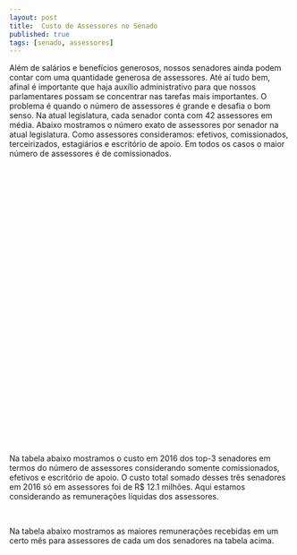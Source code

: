 ```yaml
---
layout: post
title:  Custo de Assessores no Senado
published: true
tags: [senado, assessores]
---
```








Além de salários e benefícios generosos, nossos senadores ainda podem contar com uma quantidade generosa de assessores. Até aí tudo bem, afinal é importante que haja auxílio administrativo para que nossos parlamentares possam se concentrar nas tarefas mais importantes. O problema é quando o número de assessores é grande e desafia o bom senso. Na atual legislatura, cada senador conta com 42 assessores em média. Abaixo mostramos o número exato de assessores por senador na atual legislatura. Como assessores consideramos: efetivos, comissionados, terceirizados, estagiários e escritório de apoio. Em todos os casos o maior número de assessores é de comissionados.


<!--html_preserve--><div id="htmlwidget-8d31e3109c1b4335fd5e" style="width:100%;height:500px;" class="highchart html-widget"></div>
<script type="application/json" data-for="htmlwidget-8d31e3109c1b4335fd5e">{"x":{"hc_opts":{"title":{"text":null},"yAxis":{"title":{"text":null}},"credits":{"enabled":false},"exporting":{"enabled":false},"plotOptions":{"series":{"turboThreshold":0},"treemap":{"layoutAlgorithm":"squarified"},"bubble":{"minSize":5,"maxSize":25}},"annotationsOptions":{"enabledButtons":false},"tooltip":{"delayForDisplay":10},"chart":{"type":"column"},"xAxis":{"categories":["JOÃO ALBERTO SOUZA","FERNANDO COLLOR","HÉLIO JOSÉ","IVO CASSOL","VICENTINHO ALVES","VALDIR RAUPP","BENEDITO DE LIRA","VANESSA GRAZZIOTIN","ELMANO FÉRRER","JOÃO CAPIBERIBE","CASSIO CUNHA LIMA","EDUARDO LOPES","ZEZÉ PERRELLA","LÍDICE DA MATA","ROMERO JUCÁ","CIRO NOGUEIRA","EDUARDO AMORIM","RONALDO CAIADO","MAGNO MALTA","TELMÁRIO MOTA","JOSÉ AGRIPINO","ROBERTO ROCHA","ACIR GURGACZ","ANTONIO CARLOS VALADARES","RANDOLFE RODRIGUES","RENAN CALHEIROS","EDISON LOBÃO","GLADSON CAMELI","KATIA ABREU","PAULO ROCHA","WELLINGTON FAGUNDES","GARIBALDI ALVES FILHO","JOSÉ PIMENTEL","ATAÍDES OLIVEIRA","ANGELA PORTELA","FERNANDO BEZERRA COELHO","GLEISI HOFFMANN","HUMBERTO COSTA","ARMANDO MONTEIRO","DAVI ALCOLUMBRE","OMAR AZIZ","PAULO PAIM","SÉRGIO PETECÃO","WILDER MORAIS","CIDINHO SANTOS","EUNÍCIO OLIVEIRA","MARIA DO CARMO ALVES","MARTA SUPLICY","OTTO ALENCAR","FATIMA BEZERRA","LINDBERGH FARIAS","ROBERTO MUNIZ","JOSÉ MEDEIROS","PEDRO CHAVES","ROMÁRIO","ALVARO DIAS","EDUARDO BRAGA","JORGE VIANA","WALDEMIR MOKA","AIRTON SANDOVAL","FLEXA RIBEIRO","JOSÉ MARANHÃO","REGINA SOUSA","ROSE DE FREITAS","ROBERTO REQUIÃO","CRISTOVAM BUARQUE","LÚCIA VÂNIA","SIMONE TEBET","AECIO NEVES","JADER BARBALHO","RAIMUNDO LIRA","JOSÉ SERRA","RICARDO FERRAÇO","ANA AMÉLIA","DALIRIO BEBER","ANTONIO ANASTASIA","DARIO BERGER","PAULO BAUER","TASSO JEREISSATI","LASIER MARTINS","REGUFFE"]},"series":[{"data":[85,83,83,71,67,66,65,65,63,62,61,60,59,56,56,54,54,54,52,51,50,50,49,48,48,48,47,45,45,45,45,43,43,42,41,41,41,41,40,40,40,39,39,39,38,37,37,37,37,36,36,36,35,35,35,34,34,33,33,32,32,32,32,31,30,29,28,28,27,27,27,26,26,25,24,23,22,22,21,19,10],"name":"Num. Asessores"}]},"theme":{"chart":{"backgroundColor":"transparent"}},"conf_opts":{"global":{"Date":null,"VMLRadialGradientURL":"http =//code.highcharts.com/list(version)/gfx/vml-radial-gradient.png","canvasToolsURL":"http =//code.highcharts.com/list(version)/modules/canvas-tools.js","getTimezoneOffset":null,"timezoneOffset":0,"useUTC":true},"lang":{"contextButtonTitle":"Chart context menu","decimalPoint":".","downloadJPEG":"Download JPEG image","downloadPDF":"Download PDF document","downloadPNG":"Download PNG image","downloadSVG":"Download SVG vector image","drillUpText":"Back to {series.name}","invalidDate":null,"loading":"Loading...","months":["January","February","March","April","May","June","July","August","September","October","November","December"],"noData":"No data to display","numericSymbols":["k","M","G","T","P","E"],"printChart":"Print chart","resetZoom":"Reset zoom","resetZoomTitle":"Reset zoom level 1:1","shortMonths":["Jan","Feb","Mar","Apr","May","Jun","Jul","Aug","Sep","Oct","Nov","Dec"],"thousandsSep":" ","weekdays":["Sunday","Monday","Tuesday","Wednesday","Thursday","Friday","Saturday"]}},"type":"chart","fonts":[],"debug":false},"evals":[],"jsHooks":[]}</script><!--/html_preserve-->




Na tabela abaixo mostramos o custo em 2016 dos top-3 senadores em termos do número de assessores considerando somente comissionados, efetivos e escritório de apoio. O custo total somado desses três senadores em 2016 só em assessores foi de R$ 12.1 milhões. Aqui estamos considerando as remunerações líquidas dos assessores.

<!--html_preserve--><div id="htmlwidget-3979b78f4b0e6b2beb11" style="width:100%;height:auto;" class="datatables html-widget"></div>
<script type="application/json" data-for="htmlwidget-3979b78f4b0e6b2beb11">{"x":{"filter":"none","data":[["JOÃO ALBERTO SOUZA","FERNANDO COLLOR","HÉLIO JOSÉ"],[3,5,5],[50,46,33],[28,28,41],["4.455.239","4.635.177","3.004.464"]],"container":"<table class=\"display\">\n  <thead>\n    <tr>\n      <th>Senador<\/th>\n      <th>Efetivos<\/th>\n      <th>Comissionados<\/th>\n      <th>Esc. Apoio<\/th>\n      <th>Custo (R$)<\/th>\n    <\/tr>\n  <\/thead>\n<\/table>","options":{"paging":false,"info":false,"searching":false,"columnDefs":[{"className":"dt-right","targets":[1,2,3]}],"order":[],"autoWidth":false,"orderClasses":false}},"evals":[],"jsHooks":[]}</script><!--/html_preserve-->
<br/>

Na tabela abaixo mostramos as maiores remunerações recebidas  em um certo mês para assessores de cada um dos senadores na tabela acima.



<!--html_preserve--><div id="htmlwidget-ebc0bad02ceef3c7a328" style="width:100%;height:auto;" class="datatables html-widget"></div>
<script type="application/json" data-for="htmlwidget-ebc0bad02ceef3c7a328">{"x":{"filter":"none","data":[["JOÃO ALBERTO SOUZA","FERNANDO COLLOR","HÉLIO JOSÉ"],["CLENIR PINTO TAVARES","CARLOS MURILO FRADE NOGUEIRA","RICARDO LIMA DA MOTA"],["COMISSIONADO","COMISSIONADO","COMISSIONADO"],["19.679,50","25.471,42","25.471,42"]],"container":"<table class=\"display\">\n  <thead>\n    <tr>\n      <th>Senador<\/th>\n      <th>Assessor<\/th>\n      <th>Vínculo<\/th>\n      <th>Remuneração (R$)<\/th>\n    <\/tr>\n  <\/thead>\n<\/table>","options":{"paging":false,"info":false,"searching":false,"order":[],"autoWidth":false,"orderClasses":false}},"evals":[],"jsHooks":[]}</script><!--/html_preserve-->
